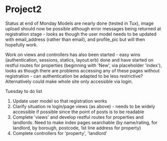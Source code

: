 # Project2

Status at end of Monday
Models are nearly done (tested in Tux), image upload should now be possible although error messages being returned at registration stage - looks as though the user model needs to be updated with email_address (rather than email), and profile_pic but will then hopefully work.

Work on views and controllers has also been started - easy wins (authentication, sessions, statics, layout.erb) done and have started on restful routes for properties (beginning with 'New', via placeholder 'index'), looks as though there are problems accessing any of these pages without registration - can authentication be adapted to be less restrictive? Alternatively could make whole site only accessible via login. 

Tuesday to do list
1. Update user model so that registration works
2. Clarify situation re login/page views (as above) - needs to be widely accessible if possible since the point of posts is to be readable
3. Complete 'views' and develop restful routes for properties and landlords. Need to make index pages searchable (by name/rating, for landlord, by borough, postcode, 1st line address for property)
4. Complete controllers for 'property', 'landlord'


